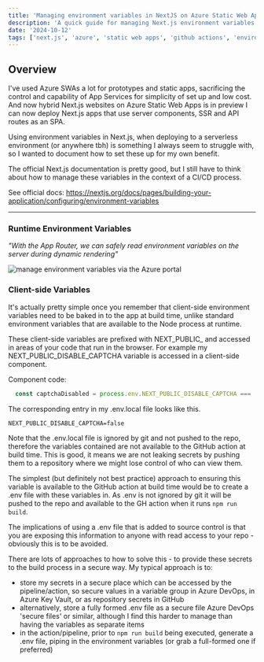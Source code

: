 ```yaml
---
title: 'Managing environment variables in NextJS on Azure Static Web Apps'
description: 'A quick guide for managing Next.js environment variables for Azure Static Web Apps using GitHub actions'
date: '2024-10-12'
tags: ['next.js', 'azure', 'static web apps', 'github actions', 'environment variables']
---
```


<script context="module">
  import { base } from "$app/paths";
</script>


## Overview

I've used Azure SWAs a lot for prototypes and static apps, sacrificing the control and capability of App Services for simplicity of set up and low cost. And now hybrid Next.js websites on Azure Static Web Apps is in preview I can now deploy Next.js apps that use server components, SSR and API routes as an SPA. 

Using environment variables in Next.js, when deploying to a serverless environment (or anywhere tbh) is something I always seem to struggle with, so I wanted to document how to set these up for my own benefit. 

The official Next.js documentation is pretty good, but I still have to think about how to manage these variables in the context of a CI/CD process.

See official docs: https://nextjs.org/docs/pages/building-your-application/configuring/environment-variables


----

### Runtime Environment Variables

*"With the App Router, we can safely read environment variables on the server during dynamic rendering"*

![manage environment variables via the Azure portal]({base}/post-assets/2/1.png)



### Client-side Variables

It's actually pretty simple once you remember that client-side environment variables need to be baked in to the app at build time, unlike standard environment variables that are available to the Node process at runtime. 

These client-side variables are prefixed with NEXT_PUBLIC_ and accessed in areas of your code that run in the browser. For example my NEXT_PUBLIC_DISABLE_CAPTCHA variable is accessed in a client-side component.

Component code:

```ts
  const captchaDisabled = process.env.NEXT_PUBLIC_DISABLE_CAPTCHA === 'true';
```

The corresponding entry in my .env.local file looks like this. 

```
NEXT_PUBLIC_DISABLE_CAPTCHA=false  
```

Note that the .env.local file is ignored by git and not pushed to the repo, therefore the variables contained are not available to the GitHub action at build time. This is good, it means we are not leaking secrets by pushing them to a repository where we might lose control of who can view them.

The simplest (but definitely not best practice) approach to ensuring this variable is available to the GitHub action at build time would be to create a .env file with these variables in. As .env is not ignored by git it will be pushed to the repo and available to the GH action when it runs `npm run build`.

The implications of using a .env file that is added to source control is that you are exposing this information to anyone with read access to your repo - obviously this is to be avoided.

There are lots of approaches to how to solve this - to provide these secrets to the build process in a secure way. My typical approach is to:

- store my secrets in a secure place which can be accessed by the pipeline/action, so secure values in a variable group in Azure DevOps, in Azure Key Vault, or as repository secrets in GitHub
- alternatively, store a fully formed .env file as a secure file Azure DevOps 'secure files' or similar, although I find this harder to manage than having the variables as separate items
- in the action/pipeline, prior to `npm run build` being executed, generate a .env file, piping in the environment variables (or grab a full-formed one if preferred)


